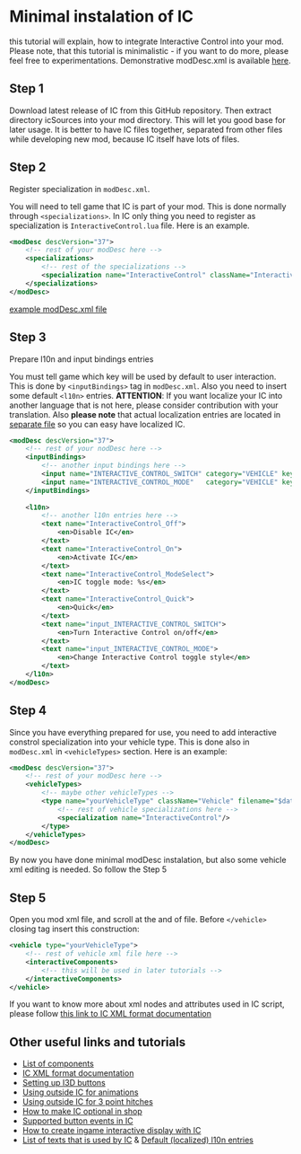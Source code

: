 # Minimal instalation of IC

this tutorial will explain, how to integrate Interactive Control into your mod. Please note, that this tutorial is minimalistic - if you want to do more, please feel free to experimentations. Demonstrative modDesc.xml is available [here](./code/modDesc.xml).

## Step 1

Download latest release of IC from this GitHub repository. Then extract directory icSources into your mod directory. This will let you good base for later usage. It is better to have IC files together, separated from other files while developing new mod, because IC itself have lots of files.

## Step 2

Register specialization in `modDesc.xml`.

You will need to tell game that IC is part of your mod. This is done normally through `<specializations>`. In IC only thing you need to register as specialization is `InteractiveControl.lua` file. Here is an example.

```xml
<modDesc descVersion="37">
	<!-- rest of your modDesc here -->
	<specializations>
		<!-- rest of the specializations -->
		<specialization name="InteractiveControl" className="InteractiveControl" filename="icSources/InteractiveControl.lua"/>
	</specializations>
</modDesc>
```

[example modDesc.xml file](./code/modDesc.xml)

## Step 3

Prepare l10n and input bindings entries

You must tell game which key will be used by default to user interaction. This is done by `<inputBindings>` tag in `modDesc.xml`. Also you need to insert some default `<l10n>` entries. 
__ATTENTION__: If you want localize your IC into another language that is not here, please consider contribution with your translation.
Also __please note__ that actual localization entries are located in [separate file](./code/l10n_entries.xml) so you can easy have localized IC.

```xml
<modDesc descVersion="37">
	<!-- rest of your nodDesc here -->
	<inputBindings>
		<!-- another input bindings here -->
		<input name="INTERACTIVE_CONTROL_SWITCH" category="VEHICLE" key1="KEY_lalt"        key2="" button="" device="0" mouse="" />
		<input name="INTERACTIVE_CONTROL_MODE"   category="VEHICLE" key1="KEY_lctrl KEY_m" key2="" button="" device="0" mouse="" />
	</inputBindings>
	
	<l10n>
		<!-- another l10n entries here -->
		<text name="InteractiveControl_Off">
			<en>Disable IC</en>
		</text>
		<text name="InteractiveControl_On">
			<en>Activate IC</en>
		</text>
		<text name="InteractiveControl_ModeSelect">
			<en>IC toggle mode: %s</en>
		</text>
		<text name="InteractiveControl_Quick">
			<en>Quick</en>
		</text>
		<text name="input_INTERACTIVE_CONTROL_SWITCH">
			<en>Turn Interactive Control on/off</en>
		</text>
		<text name="input_INTERACTIVE_CONTROL_MODE">
			<en>Change Interactive Control toggle style</en>
		</text>
	</l10n>
</modDesc>
```

## Step 4

Since you have everything prepared for use, you need to add interactive constrol specialization into your vehicle type. This is done also in `modDesc.xml` in `<vehicleTypes>` section. Here is an example:

```xml
<modDesc descVersion="37">
	<!-- rest of your modDesc here -->
	<vehicleTypes>
		<!-- maybe other vehicleTypes -->
		<type name="yourVehicleType" className="Vehicle" filename="$dataS/scripts/vehicles/Vehicle.lua">
			<!-- rest of vehicle specializations here -->
			<specialization name="InteractiveControl"/>
		</type>
	</vehicleTypes>
</modDesc>
```

By now you have done minimal modDesc instalation, but also some vehicle xml editing is needed. So follow the Step 5

## Step 5

Open you mod xml file, and scroll at the and of file. Before `</vehicle>` closing tag insert this construction:

```xml
<vehicle type="yourVehicleType">
	<!-- rest of vehicle xml file here -->
	<interactiveComponents>
		<!-- this will be used in later tutorials -->
	</interactiveComponents>
</vehicle>
```

If you want to know more about xml nodes and attributes used in IC script, please follow [this link to IC XML format documentation](./XMLFormatDocumentation.md)

## Other useful links and tutorials

* [List of components](./supportedComponents.md)
* [IC XML format documentation](./XMLFormatDocumentation.md)
* [Setting up I3D buttons](./tutorials/settingUp3D.md)
* [Using outside IC for animations](./tutorials/outsideIC.md)
* [Using outside IC for 3 point hitches](./tutorials/3pControl.md)
* [How to make IC optional in shop](./tutorials/optionalIC.md)
* [Supported button events in IC](./components/supportedButtonEvents.md)
* [How to create ingame interactive display with IC](./tutorials/displays.md)
* [List of texts that is used by IC](./usedTexts.md) & [Default (localized) l10n entries](./code/l10n_entries.md)
